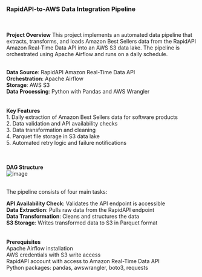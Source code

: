### RapidAPI-to-AWS Data Integration Pipeline
<br><br>
**Project Overview**
This project implements an automated data pipeline that extracts, transforms, and loads Amazon Best Sellers data from the RapidAPI Amazon Real-Time Data API into an AWS S3 data lake. The pipeline is orchestrated using Apache Airflow and runs on a daily schedule.

<br>
<b>Data Source</b>: RapidAPI Amazon Real-Time Data API<br>
<b>Orchestration</b>: Apache Airflow<br>
<b>Storage</b>: AWS S3<br>
<b>Data Processing</b>: Python with Pandas and AWS Wrangler<br>
<br><br>
<b>Key Features</b>
<br>
1. Daily extraction of Amazon Best Sellers data for software products<br>
2. Data validation and API availability checks<br>
3. Data transformation and cleaning<br>
4. Parquet file storage in S3 data lake<br>
5. Automated retry logic and failure notifications<br>

<br><br>
**DAG Structure**
<br>
![image](https://github.com/user-attachments/assets/3ce34e33-1c57-45d5-bca8-a4402aa67879)

<br>
The pipeline consists of four main tasks:<br>

**API Availability Check**: Validates the API endpoint is accessible<br>
**Data Extraction**: Pulls raw data from the RapidAPI endpoint <br>
**Data Transformation**: Cleans and structures the data <br>
**S3 Storage**: Writes transformed data to S3 in Parquet format <br>
<br><br>
**Prerequisites**
<br>
Apache Airflow installation<br>
AWS credentials with S3 write access<br>
RapidAPI account with access to Amazon Real-Time Data API<br>
Python packages: pandas, awswrangler, boto3, requests<br>

